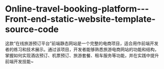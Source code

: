 # Online-travel-booking-platform---Front-end-static-website-template-source-code
这款“在线旅游预订平台”前端静态网站是一个完整的电商项目，适合用作前端开发者的练习和技术展示。通过该项目，开发者能够熟悉旅游电商网站的功能和结构，掌握如何实现酒店预订、机票预订、旅游套餐、租车服务等功能，并在实践中提升前端开发技能~
